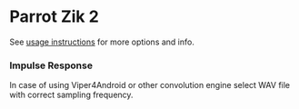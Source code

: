 # Parrot Zik 2
See [usage instructions](https://github.com/jaakkopasanen/AutoEq#usage) for more options and info.

### Impulse Response
In case of using Viper4Android or other convolution engine select WAV file with correct sampling frequency.